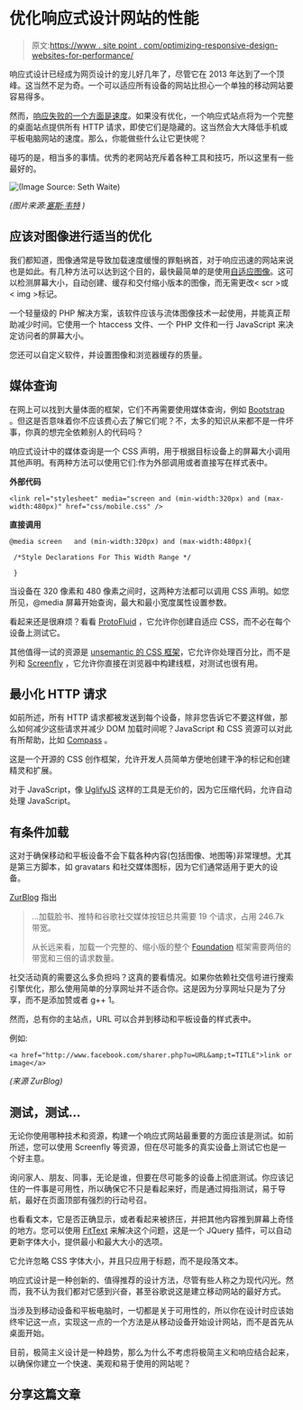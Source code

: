 # 优化响应式设计网站的性能

> 原文:[https://www . site point . com/optimizing-responsive-design-websites-for-performance/](https://www.sitepoint.com/optimizing-responsive-design-websites-for-performance/)

响应式设计已经成为网页设计的宠儿好几年了，尽管它在 2013 年达到了一个顶峰。这当然不足为奇。一个可以适应所有设备的网站比担心一个单独的移动网站要容易得多。

然而，[响应失败的一个方面是速度](http://www.guypo.com/uncategorized/real-world-rwd-performance-take-2/)。如果没有优化，一个响应式站点将为一个完整的桌面站点提供所有 HTTP 请求，即使它们是隐藏的。这当然会大大降低手机或平板电脑网站的速度。那么，你能做些什么让它更快呢？

碰巧的是，相当多的事情。优秀的老网站充斥着各种工具和技巧，所以这里有一些最好的。

![(Image Source: Seth Waite)](../Images/88a75457c032070d4b981b6585c2f147.png)

*(图片来源:[塞斯·韦特](http://sethwaite.com/2012/08/how-slow-website-speed-destroys-your-conversion-rates/) )*

## 应该对图像进行适当的优化

我们都知道，图像通常是导致加载速度缓慢的罪魁祸首，对于响应迅速的网站来说也是如此。有几种方法可以达到这个目的，最快最简单的是使用[自适应图像](http://adaptive-images.com/)。这可以检测屏幕大小，自动创建、缓存和交付缩小版本的图像，而无需更改< scr >或< img >标记。

一个轻量级的 PHP 解决方案，该软件应该与流体图像技术一起使用，并能真正帮助减少时间。它使用一个 htaccess 文件、一个 PHP 文件和一行 JavaScript 来决定访问者的屏幕大小。

您还可以自定义软件，并设置图像和浏览器缓存的质量。

## 媒体查询

在网上可以找到大量体面的框架，它们不再需要使用媒体查询，例如 [Bootstrap](http://twitter.github.io/bootstrap/) 。但这是否意味着你不应该费心去了解它们呢？不，太多的知识从来都不是一件坏事，你真的想完全依赖别人的代码吗？

响应式设计中的媒体查询是一个 CSS 声明，用于根据目标设备上的屏幕大小调用其他声明。有两种方法可以使用它们:作为外部调用或者直接写在样式表中。

**外部代码**

```
<link rel="stylesheet" media="screen and (min-width:320px) and (max-width:480px)" href="css/mobile.css" />
```

**直接调用**

```
@media screen   and (min-width:320px) and (max-width:480px){

 /*Style Declarations For This Width Range */ 

 }
```

当设备在 320 像素和 480 像素之间时，这两种方法都可以调用 CSS 声明。如您所见，@media 屏幕开始查询，最大和最小宽度属性设置参数。

看起来还是很麻烦？看看 [ProtoFluid](http://protofluid.com/?c=mediaQueries) ，它允许你创建自适应 CSS，而不必在每个设备上测试它。

其他值得一试的资源是 [unsemantic 的 CSS 框架](http://unsemantic.com/)，它允许你处理百分比，而不是列和 [Screenfly](https://quirktools.com/) ，它允许你直接在浏览器中构建线框，对测试也很有用。

## 最小化 HTTP 请求

如前所述，所有 HTTP 请求都被发送到每个设备，除非您告诉它不要这样做，那么如何减少这些请求并减少 DOM 加载时间呢？JavaScript 和 CSS 资源可以对此有所帮助，比如 [Compass](http://compass-style.org/) 。

这是一个开源的 CSS 创作框架，允许开发人员简单方便地创建干净的标记和创建精灵和扩展。

对于 JavaScript，像 [UglifyJS](http://lisperator.net/uglifyjs/) 这样的工具是无价的，因为它压缩代码，允许自动处理 JavaScript。

## 有条件加载

这对于确保移动和平板设备不会下载各种内容(包括图像、地图等)非常理想。尤其是第三方脚本，如 gravatars 和社交媒体图标，因为它们通常适用于更大的设备。

[ZurBlog](http://zurb.com/article/883/small-painful-buttons-why-social-media-bu) 指出

> …加载脸书、推特和谷歌社交媒体按钮总共需要 19 个请求，占用 246.7k 带宽。
> 
> 从长远来看，加载一个完整的、缩小版的整个 [Foundation](http://foundation.zurb.com/) 框架需要两倍的带宽和三倍的请求数量。

社交活动真的需要这么多负担吗？这真的要看情况。如果你依赖社交信号进行搜索引擎优化，那么使用简单的分享网址并不适合你。这是因为分享网址只是为了分享，而不是添加赞或者 g++ 1。

然而，总有你的主站点，URL 可以合并到移动和平板设备的样式表中。

例如:

```
<a href="http://www.facebook.com/sharer.php?u=URL&amp;t=TITLE">link or image</a>
```

*(来源 ZurBlog)*

## 测试，测试…

无论你使用哪种技术和资源，构建一个响应式网站最重要的方面应该是测试。如前所述，您可以使用 Screenfly 等资源，但在尽可能多的真实设备上测试它也是一个好主意。

询问家人、朋友、同事，无论是谁，但要在尽可能多的设备上彻底测试。你应该记住的一件事是可用性，所以确保它不只是看起来好，而是通过拇指测试，易于导航，最好在页面顶部有强烈的行动号召。

也看看文本，它是否正确显示，或者看起来被挤压，并把其他内容推到屏幕上奇怪的地方。您可以使用 [FitText](http://fittextjs.com/) 来解决这个问题，这是一个 JQuery 插件，可以自动更新字体大小，提供最小和最大大小的选项。

它允许忽略 CSS 字体大小，并且只应用于标题，而不是段落文本。

响应式设计是一种创新的、值得推荐的设计方法，尽管有些人称之为现代闪光。然而，我不认为我们都对它感到兴奋，甚至谷歌说这是建立移动网站的最好方式。

当涉及到移动设备和平板电脑时，一切都是关于可用性的，所以你在设计时应该始终牢记这一点，实现这一点的一个方法是从移动设备开始设计网站，而不是首先从桌面开始。

目前，极简主义设计是一种趋势，那么为什么不考虑将极简主义和响应结合起来，以确保你建立一个快速、美观和易于使用的网站呢？

## 分享这篇文章